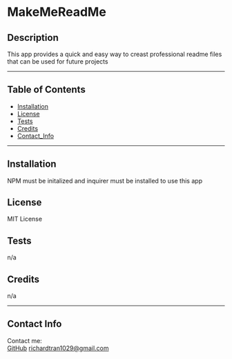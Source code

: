 
# MakeMeReadMe
## Description
This app provides a quick and easy way to creast professional readme files that can be used for future projects

---

## Table of Contents
* [Installation](#installation)
* [License](#license)
* [Tests](#tests)
* [Credits](#credits)
* [Contact_Info](#contact_info)

---

## Installation
NPM must be initalized and inquirer must be installed to use this app
## License
MIT License
## Tests
n/a
## Credits
n/a

---

## Contact Info
Contact me: <br/>
[GitHub](https://github.com/rtran1029)
<richardtran1029@gmail.com>

